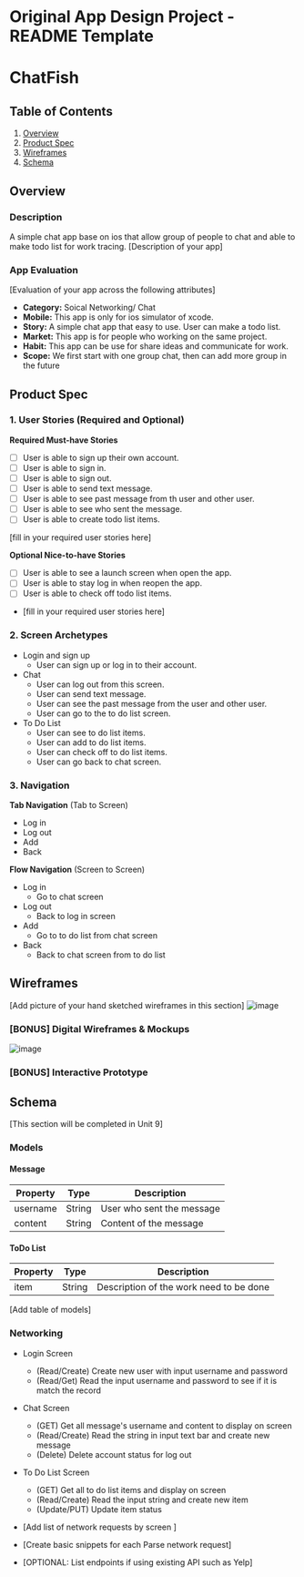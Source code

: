 Original App Design Project - README Template
===

# ChatFish

## Table of Contents
1. [Overview](#Overview)
1. [Product Spec](#Product-Spec)
1. [Wireframes](#Wireframes)
2. [Schema](#Schema)

## Overview
### Description
 A simple chat app base on ios that allow group of people to chat and able to make todo list for work tracing.
[Description of your app]

### App Evaluation
[Evaluation of your app across the following attributes]
- **Category:** Soical Networking/ Chat
- **Mobile:** This app is only for ios simulator of xcode.
- **Story:** A simple chat app that easy to use. User can make a todo list.
- **Market:** This app is for people who working on the same project.
- **Habit:** This app can be use for share ideas and communicate for work.
- **Scope:** We first start with one group chat, then can add more group in the future

## Product Spec

### 1. User Stories (Required and Optional)

**Required Must-have Stories**

- [ ] User is able to sign up their own account.
- [ ] User is able to sign in.
- [ ] User is able to sign out.
- [ ] User is able to send text message.
- [ ] User is able to see past message from th user and other user.
- [ ] User is able to see who sent the message.
- [ ] User is able to create todo list items.

 [fill in your required user stories here]

**Optional Nice-to-have Stories**

- [ ] User is able to see a launch screen when open the app.
- [ ] User is able to stay log in when reopen the app.
- [ ] User is able to check off todo list items.

 * [fill in your required user stories here]

### 2. Screen Archetypes

* Login and sign up
   * User can sign up or log in to their account.
* Chat
   * User can log out from this screen.
   * User can send text message.
   * User can see the past message from the user and other user.
   * User can go to the to do list screen.
* To Do List 
   * User can see to do list items.
   * User can add to do list items.
   * User can check off to do list items.
   * User can go back to chat screen.

### 3. Navigation

**Tab Navigation** (Tab to Screen)

* Log in
* Log out
* Add
* Back

**Flow Navigation** (Screen to Screen)

* Log in
   * Go to chat screen
* Log out
   * Back to log in screen
* Add
   * Go to to do list from chat screen
* Back
   * Back to chat screen from to do list

## Wireframes
[Add picture of your hand sketched wireframes in this section]
![image](https://user-images.githubusercontent.com/25970512/197866884-ce296858-7f48-4c4b-8efc-48a5c7a2105f.png)



### [BONUS] Digital Wireframes & Mockups
![image](https://user-images.githubusercontent.com/25970512/197867055-bef83a0a-3af4-4112-ac0a-b7c6f23db7e7.png)


### [BONUS] Interactive Prototype

## Schema 
[This section will be completed in Unit 9]
### Models
#### Message
   | Property      | Type     | Description |
   | ------------- | -------- | ------------|
   |username       |String    |User who sent the message|
   |content        |String    |Content of the message|
   
#### ToDo List   
   | Property      | Type     | Description |
   | ------------- | -------- | ------------|
   |item           |String    |Description of the work need to be done|
   
[Add table of models]
### Networking
- Login Screen
    - (Read/Create) Create new user with input username and password
    - (Read/Get) Read the input username and password to see if it is match the record
- Chat Screen
    - (GET) Get all message's username and content to display on screen
    - (Read/Create) Read the string in input text bar and create new message
    - (Delete) Delete account status for log out
- To Do List Screen
    - (GET) Get all to do list items and display on screen
    - (Read/Create) Read the input string and create new item
    - (Update/PUT) Update item status
    
    
    
- [Add list of network requests by screen ]
- [Create basic snippets for each Parse network request]
- [OPTIONAL: List endpoints if using existing API such as Yelp]
